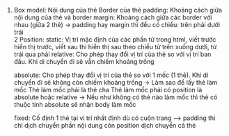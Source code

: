 1. Box model: 
    Nội dung của thẻ
    Border của thẻ
    padding: Khoảng cách giữa nội dung của thẻ và border
    margin: Khoảng cách giữa các border với nhau (giữa 2 thẻ)
-> padding hay margin thì đều có chiều: trên phải dưới trái    
2 Position:
    static: Vị trí mặc định của các phần tử trong html, viết trước hiển thị trước, viết sau thì hiển thị sau theo chiều từ trên xuống dưới, từ trái qua phải
    relative: Cho phép thay đổi vị trí của thẻ so với vị trí ban đầu. Khi di chuyển đi sẽ vẫn chiếm khoảng trống

    absolute: Cho phép thay đổi vị trí của thẻ so với 1 mốc (1 thẻ). Khi di chuyển đi sẽ không còn chiếm khoảng trống
    -> Làm sao để lấy thẻ làm mốc
        Thẻ làm mốc phải là thẻ cha
        Thẻ làm mốc phải có position là absolute hoặc relative
    -> Nếu như không có thẻ nào làm mốc thì thẻ có thuộc tính absolute sẽ nhận body làm mốc

    fixed: Cố định 1 thẻ tại vị trí nhất định dù có cuộn trang
--> padding thì chỉ dịch chuyển phần nội dung còn position dịch chuyển cả thẻ